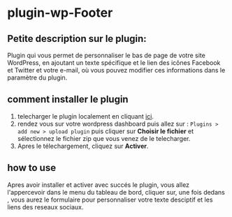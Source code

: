 # plugin-wp-Footer
## Petite description sur le plugin:

Plugin qui vous permet de personnaliser le bas de page de votre site WordPress, en ajoutant un texte spécifique et le lien des icônes Facebook et Twitter et votre e-mail, où vous pouvez modifier ces informations dans le paramètre du plugin.

## comment installer le plugin
1. telecharger le plugin localement en cliquant [ici](https://github.com/ahmedBou/plugin-wp-Footer/blob/master/abufooter.zip?raw=true).
2. rendez vous sur votre wordpress dashboard puis allez sur : `Plugins > add new > upload plugin` puis cliquer sur **Choisir le fichier** et sélectionnez le fichier zip que vous venez de le telecharger.
3. Apres le télechargement, cliquez sur **Activer**.

## how to use
Apres avoir installer et activer avec succés le plugin, vous allez l'appercevoir dans le menu du tableau de bord, cliquer sur, une fois  dedans , vous aurez le formulaire pour personnaliser votre texte desciptif et les liens des reseaux sociaux.

